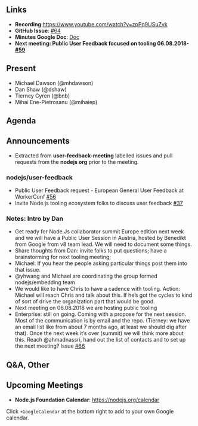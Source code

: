 ## Links

* **Recording**:https://www.youtube.com/watch?v=zpPq9USuZvk 
* **GitHub Issue**: [#64](https://github.com/nodejs/user-feedback/issues/64)
* **Minutes Google Doc**: [Doc](https://docs.google.com/document/d/19vcsnk6Fiyfc-PmvezowTAuviKnQh4nrjQYAdE_Fbms/ )
* **Next meeting: Public User Feedback focused on tooling 06.08.2018- [#59](https://github.com/nodejs/user-feedback/issues/59)**


## Present

* Michael Dawson (@mhdawson)
* Dan Shaw (@dshaw)
* Tierney Cyren (@bnb)
* Mihai Ene-Pietrosanu (@mihaiep)

## Agenda

## Announcements

* Extracted from **user-feedback-meeting** labelled issues and pull requests from the **nodejs org** prior to the meeting.

### nodejs/user-feedback

* Public User Feedback request - European General User Feedback at WorkerConf [#56](https://github.com/nodejs/user-feedback/issues/56)
* Invite Node.js tooling ecosystem folks to discuss user feedback [#37](https://github.com/nodejs/user-feedback/issues/37)

### Notes: Intro by Dan
* Get ready for Node.Js collaborator summit Europe edition next week and we will have a Public User Session in Austria, hosted by Benedikt from Google from v8 team lead. We will need to document some things.
* Share thoughts from Dan: invite folks to put questions; have a brainstorming for next tooling meeting;
* Michael: If you hear the people asking particular things post them into that issue.
* @yhwang and Michael are coordinating the group formed nodejs/embedding team 
* We would like to have Chris to have a cadence with tooling. Action: Michael will reach Chris and talk about this. If he’s got the cycles to kind of sort of drive the organization part that would be good.
* Next meeting on 06.08.2018 we are hosting public tooling
* Enterprise: still on going. Coming with a propose for the next session. Most of the communication is by email and the repo. (Tierney: we have an email list like from about 7 months ago, at least we should dig after that). Once the next week it’s over (summit) we will think more about this. Reach @ahmadnassri, hand out the list of contacts and to set up the next meeting? Issue [#66](https://github.com/nodejs/user-feedback/issues/66)


## Q&A, Other

## Upcoming Meetings

* **Node.js Foundation Calendar**: https://nodejs.org/calendar

Click `+GoogleCalendar` at the bottom right to add to your own Google calendar.

